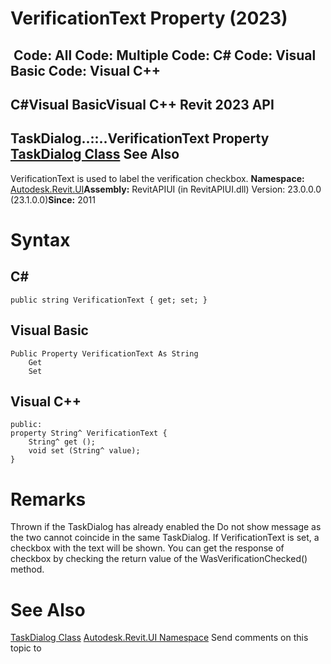# VerificationText Property (2023)

﻿
 Code: All Code: Multiple Code: C# Code: Visual Basic Code: Visual C++   
---  
C#Visual BasicVisual C++
Revit 2023 API  
---  
TaskDialog..::..VerificationText Property   
[TaskDialog Class](853afb57-7455-a636-9881-61a391118c16.md "TaskDialog Class") See Also  
---  
VerificationText is used to label the verification checkbox. 
**Namespace:** [Autodesk.Revit.UI](e86fd90a-8957-02a6-da7f-ced248966e3e.md "Autodesk.Revit.UI Namespace")**Assembly:** RevitAPIUI (in RevitAPIUI.dll) Version: 23.0.0.0 (23.1.0.0)**Since:** 2011
# Syntax
C#  
---  
```text
public string VerificationText { get; set; }
```
  
Visual Basic  
---  
```text
Public Property VerificationText As String
	Get
	Set
```
  
Visual C++  
---  
```text
public:
property String^ VerificationText {
	String^ get ();
	void set (String^ value);
}
```
  
# Remarks
Thrown if the TaskDialog has already enabled the Do not show message as the two cannot coincide in the same TaskDialog. If VerificationText is set, a checkbox with the text will be shown. You can get the response of checkbox by checking the return value of the WasVerificationChecked() method. 
# See Also
[TaskDialog Class](853afb57-7455-a636-9881-61a391118c16.md "TaskDialog Class")
[Autodesk.Revit.UI Namespace](e86fd90a-8957-02a6-da7f-ced248966e3e.md "Autodesk.Revit.UI Namespace")
Send comments on this topic to 